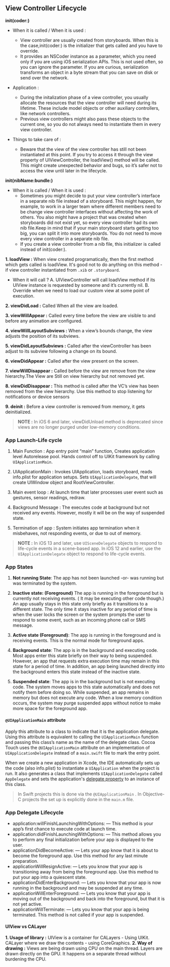 
## View Controller Lifecycle

**init(coder:)**

-   When it is called / When it is used :
    
    -   View controller are usually created from storyboards. When this is the case,init(coder:) is the initializer that gets called and you have to override.
    -   It provides an NSCoder instance as a parameter, which you need only if you are using iOS serialization APIs. This is not used often, so you can ignore the parameter. If you are curious, serialization transforms an object in a byte stream that you can save on disk or send over the network.
-   Application :
    
    -   During the initalization phase of a view controller, you usually allocate the resources that the view controller will need during its lifetime. These include model objects or other auxiliary controllers, like network controllers.
    -   Previous view controllers might also pass these objects to the current one, so you do not always need to instantiate them in every view controller.
-   Things to take care of :
    
    -   Beware that the view of the view controller has still not been instantiated at this point. If you try to access it through the view property of UIViewController, the loadView() method will be called. This might create unexpected behavior and bugs, so it’s safer not to access the view until later in the lifecycle.

**init(nibName:bundle:)**

-   When it is called / When it is used :
    -   Sometimes you might decide to put your view controller’s interface in a separate nib file instead of a storyboard. This might happen, for example, to work in a larger team where different members need to be change view controller interfaces without affecting the work of others. You also might have a project that was created when storyboards did not exist yet, so every view controller had its own nib file.Keep in mind that if your main storyboard starts getting too big, you can split it into more storyboards. You do not need to move every view controller in a separate nib file.
    -   If you create a view controller from a nib file, this initializer is called instead of init(coder:).
    
**1. loadView :** When view created programatically, then the first method which gets called is loadView. It's good not to do anything on this method - if view controller instantiated from `.xib` or `.storyboard`. 
- When it will call ?
A. UIViewController will call loadView method if its UIView instance is requested by someone and it’s currently nil. 
B. Override when we need to load our custom view at some point of execution. 

**2. viewDidLoad :** Called When all the view are loaded.

**3. viewWillAppear :** Called every time before the view are visible to and before any animation are configured.

**4. viewWillLayoutSubviews :** When a view’s bounds change, the view adjusts the position of its subviews.

**5. viewDidLayoutSubviews :** Called after the viewController has been adjust to its subview following a change on its bound.

**6. viewDidAppear :** Called after the view present on the screen.

**7. viewWillDisappear :** Called before the view are remove from the view hierarchy.The View are Still on view hierarchy but not removed yet.

**8. viewDidDisappear :**
This method is called after the VC’s view has been removed from the view hierarchy. Use this method to stop listening for notifications or device sensors

**9. deinit :**
Before a view controller is removed from memory, it gets deinitialized.

> **NOTE :** In iOS 6 and later, viewDidUnload method is deprecated since views are no longer  purged under low-memory conditions.

### App Launch-Life cycle

1. Main Function : App entry point “main” function, Creates application level Autorelease pool. Hands control off to UIKit framework by calling `UIApplicationMain`.

2. UIApplicationMain : Invokes UIApplication, loads storyboard, reads info.plist for application setups. Sets `UIApplicationDelegate`, that will create UIWindow object and RootViewController.

3. Main event loop : At launch time that later processes user event such as gestures, sensor readings, redraw.

4. Background Message : The executes code at background but not received any events. However, mostly it will be on the way of suspended state.

5. Termination of app : System initiates app termination when it misbehaves, not responding events, or due to out of memory.

> **NOTE :**
> In iOS 13 and later, use `UISceneDelegate` objects to respond to life-cycle events in a scene-based app.
> In iOS 12 and earlier, use the `UIApplicationDelegate` object to respond to life-cycle events.

### App States

1. **Not running State**: The app has not been launched -or- was running but was terminated by the system.

2. **Inactive state: (Foreground)** The app is running in the foreground but is currently not receiving events. ( It may be executing other code though.) An app usually stays in this state only briefly as it transitions to a different state. The only time it stays inactive for any period of time is when the user locks the screen or the system prompts the user to respond to some event, such as an incoming phone call or SMS message.

3. **Active state (Foreground)**: The app is running in the foreground and is receiving events. This is the normal mode for foreground apps.

4. **Background state**: The app is in the background and executing code. Most apps enter this state briefly on their way to being suspended. However, an app that requests extra execution time may remain in this state for a period of time. In addition, an app being launched directly into the background enters this state instead of the inactive state.

5. **Suspended state**: The app is in the background but is not executing code. The system moves apps to this state automatically and does not notify them before doing so. While suspended, an app remains in memory but does not execute any code. When a low memory condition occurs, the system may purge suspended apps without notice to make more space for the foreground app.

#### `@UIApplicationMain` attribute
Apply this attribute to a class to indicate that it is the application delegate. Using this attribute is equivalent to calling the `UIApplicationMain` function and passing this class’s name as the name of the delegate class.
Cocoa Touch uses the `@UIApplicationMain` attribute on an implementation of `UIApplicationDelegate` instead of a `main.swift` file to mark the entry point.

When we create a new application in Xcode, the IDE automatically sets up the code (also info.plist) to instantiate a `UIApplication` when the project is run. It also generates a class that implements `UIApplicationDelegate` called `AppDelegate` and sets the application's [delegate property](https://developer.apple.com/library/ios/documentation/UIKit/Reference/UIApplication_Class/#//apple_ref/occ/instp/UIApplication/delegate) to an instance of this class.

>In Swift projects this is done via the  `@UIApplicationMain` . In Objective-C projects the set up is explicitly done in the  `main.m`  file.

### App Delegate Lifecycle
- application:willFinishLaunchingWithOptions: — This method is your app’s first chance to execute code at launch time.
- application:didFinishLaunchingWithOptions: — This method allows you to perform any final initialization before your app is displayed to the user.
- applicationDidBecomeActive: — Lets your app know that it is about to become the foreground app. Use this method for any last minute preparation.
- applicationWillResignActive: — Lets you know that your app is transitioning away from being the foreground app. Use this method to put your app into a quiescent state.
- applicationDidEnterBackground: — Lets you know that your app is now running in the background and may be suspended at any time.
- applicationWillEnterForeground: — Lets you know that your app is moving out of the background and back into the foreground, but that it is not yet active.
- applicationWillTerminate: — Lets you know that your app is being terminated. This method is not called if your app is suspended.

#### UIView vs CALayer
**1. Usage of library  :** UIView is a container for CALayers - Using UIKit. CALayer where we draw the contents - using CoreGraphics.
**2. Way of drawing :**  Views are being drawn using CPU on the main thread. Layers are drawn directly on the GPU. It happens on a separate thread without burdening the CPU.

